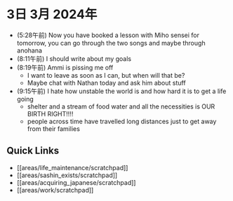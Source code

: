 # 3日 3月 2024年
- (5:28午前) Now you have booked a lesson with Miho sensei for tomorrow, you can go through the two songs and maybe through anohana
- (8:11午前) I should write about my goals
- (8:19午前) Ammi is pissing me off
  - I want to leave as soon as I can, but when will that be?
  - Maybe chat with Nathan today and ask him about stuff
- (9:15午前) I hate how unstable the world is and how hard it is to get a life going
  - shelter and a stream of food water and all the necessities is OUR BIRTH RIGHT!!!!
  - people across time have travelled long distances just to get away from their families







## Quick Links
- [[areas/life_maintenance/scratchpad]]
- [[areas/sashin_exists/scratchpad]]
- [[areas/acquiring_japanese/scratchpad]]
- [[areas/work/scratchpad]]

